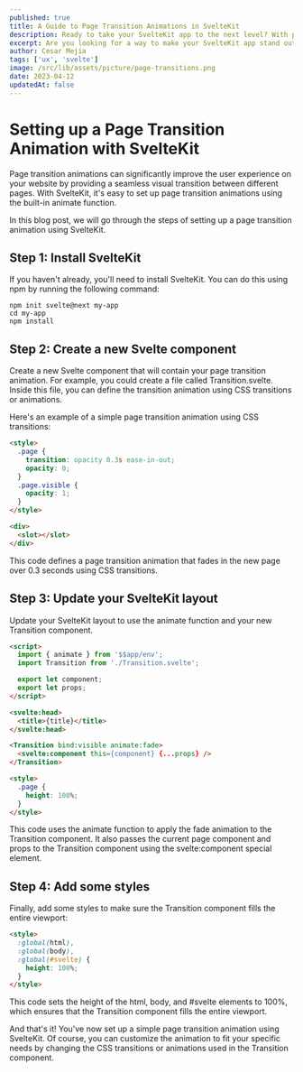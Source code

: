 ```yaml
---
published: true
title: A Guide to Page Transition Animations in SvelteKit
description: Ready to take your SvelteKit app to the next level? With page transition animations, you can create a seamless user experience that will keep your users engaged and coming back for more. In this guide, we'll show you how to implement page transition animations in SvelteKit, so you can wow your users and stand out from the crowd.
excerpt: Are you looking for a way to make your SvelteKit app stand out? Page transition animations are the way to go! With these animations, you can create a smooth and seamless user experience that will keep your users engaged and coming back for more. In this guide, we'll walk you through the process of implementing page transition animations in your SvelteKit app, so you can create a user experience that is both visually stunning and functional. Get ready to wow your users!
author: Cesar Mejia
tags: ['ux', 'svelte']
image: /src/lib/assets/picture/page-transitions.png
date: 2023-04-12
updatedAt: false
---
```


# Setting up a Page Transition Animation with SvelteKit
Page transition animations can significantly improve the user experience on your website by providing a seamless visual transition between different pages. With SvelteKit, it's easy to set up page transition animations using the built-in animate function.

In this blog post, we will go through the steps of setting up a page transition animation using SvelteKit.

## Step 1: Install SvelteKit
If you haven't already, you'll need to install SvelteKit. You can do this using npm by running the following command:

```:perl
npm init svelte@next my-app
cd my-app
npm install
```

## Step 2: Create a new Svelte component
Create a new Svelte component that will contain your page transition animation. For example, you could create a file called Transition.svelte. Inside this file, you can define the transition animation using CSS transitions or animations.

Here's an example of a simple page transition animation using CSS transitions:

```html
<style>
  .page {
    transition: opacity 0.3s ease-in-out;
    opacity: 0;
  }
  .page.visible {
    opacity: 1;
  }
</style>

<div>
  <slot></slot>
</div>
```

This code defines a page transition animation that fades in the new page over 0.3 seconds using CSS transitions.

## Step 3: Update your SvelteKit layout
Update your SvelteKit layout to use the animate function and your new Transition component.

```html
<script>
  import { animate } from '$$app/env';
  import Transition from './Transition.svelte';

  export let component;
  export let props;
</script>

<svelte:head>
  <title>{title}</title>
</svelte:head>

<Transition bind:visible animate:fade>
  <svelte:component this={component} {...props} />
</Transition>

<style>
  .page {
    height: 100%;
  }
</style>
```

This code uses the animate function to apply the fade animation to the Transition component. It also passes the current page component and props to the Transition component using the svelte:component special element.

## Step 4: Add some styles
Finally, add some styles to make sure the Transition component fills the entire viewport:

```html
<style>
  :global(html),
  :global(body),
  :global(#svelte) {
    height: 100%;
  }
</style>
```

This code sets the height of the html, body, and #svelte elements to 100%, which ensures that the Transition component fills the entire viewport.

And that's it! You've now set up a simple page transition animation using SvelteKit. Of course, you can customize the animation to fit your specific needs by changing the CSS transitions or animations used in the Transition component.